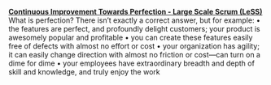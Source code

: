 [**Continuous Improvement Towards Perfection - Large Scale Scrum (LeSS)**](https://less.works/less/principles/continuous-improvement-towards-perfection.html)
What is perfection? There isn’t exactly a correct answer, but for example:
	•	the features are perfect, and profoundly delight customers; your product is awesomely popular and profitable
	•	you can create these features easily free of defects with almost no effort or cost
	•	your organization has agility; it can easily change direction with almost no friction or cost—can turn on a dime for dime
	•	your employees have extraordinary breadth and depth of skill and knowledge, and truly enjoy the work